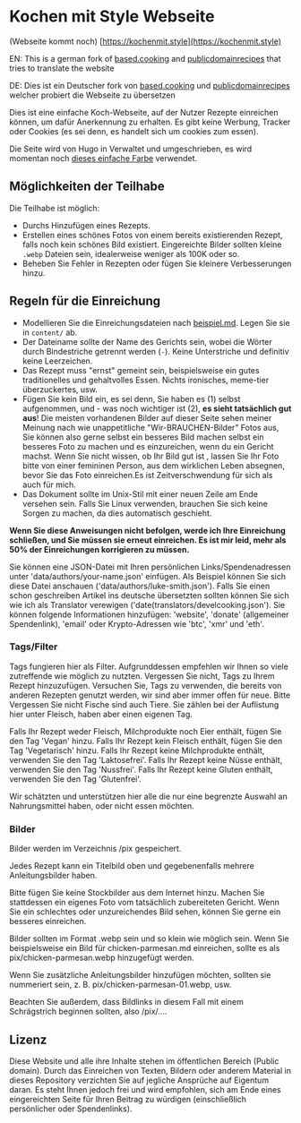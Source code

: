 # Kochen mit Style Webseite

(Webseite kommt noch)
[https://kochenmit.style](https://kochenmit.style)

EN: This is a german fork of [based.cooking](https://based.cooking/) and [publicdomainrecipes](https://publicdomainrecipes.com/) that tries to translate the website




DE: Dies ist ein Deutscher fork von [based.cooking](https://based.cooking/) und [publicdomainrecipes](https://publicdomainrecipes.com/) welcher probiert die Webseite zu übersetzen



Dies ist eine einfache Koch-Webseite, auf der Nutzer Rezepte einreichen können, um dafür Anerkennung zu erhalten.
Es gibt keine Werbung, Tracker oder Cookies (es sei denn, es handelt sich um cookies zum essen).

Die Seite wird von Hugo in Verwaltet und umgeschrieben, es wird momentan noch [dieses einfache Farbe](https://github.com/lukesmithxyz/lugov) verwendet.


## Möglichkeiten der Teilhabe
Die Teilhabe ist möglich:

- Durchs Hinzufügen eines Rezepts.
- Erstellen eines schönes Fotos von einem bereits existierenden Rezept, falls noch kein schönes Bild existiert. Eingereichte Bilder sollten kleine `.webp` Dateien sein, idealerweise weniger als 100K
    oder so.
- Beheben Sie Fehler in Rezepten oder fügen Sie kleinere Verbesserungen hinzu.

## Regeln für die Einreichung

- Modellieren Sie die Einreichungsdateien nach [beispiel.md](beispiel.md). Legen Sie sie in `content/` ab.
- Der Dateiname sollte der Name des Gerichts sein, wobei die Wörter durch Bindestriche getrennt werden
  (`-`). Keine Unterstriche und definitiv keine Leerzeichen.
- Das Rezept muss "ernst" gemeint sein, beispielsweise ein gutes traditionelles und gehaltvolles Essen. Nichts
  ironisches, meme-tier überzuckertes, usw.
- Fügen Sie kein Bild ein, es sei denn, Sie haben es (1) selbst aufgenommen, und - was noch wichtiger ist
  (2), **es sieht tatsächlich gut aus**! Die meisten vorhandenen Bilder auf dieser Seite sehen meiner Meinung nach
  wie unappetitliche "Wir-BRAUCHEN-Bilder" Fotos aus, Sie können also gerne selbst ein besseres Bild machen
  selbst ein besseres Foto zu machen und es einzureichen, wenn du ein Gericht machst. Wenn Sie nicht wissen, ob Ihr Bild gut ist
  , lassen Sie Ihr Foto bitte von einer femininen Person, aus dem wirklichen Leben absegnen, bevor
  Sie das Foto einreichen.Es ist Zeitverschwendung für sich als auch für mich.
- Das Dokument sollte im Unix-Stil mit einer neuen Zeile am Ende versehen sein.
 Falls Sie Linux verwenden, brauchen Sie sich keine Sorgen zu machen, da dies automatisch geschieht.

**Wenn Sie diese Anweisungen nicht befolgen, werde ich Ihre Einreichung schließen, und Sie müssen sie erneut einreichen. Es ist mir leid, mehr als 50% der Einreichungen korrigieren zu müssen.**

Sie können eine JSON-Datei mit Ihren persönlichen Links/Spendenadressen unter 'data/authors/your-name.json' einfügen. Als Beispiel können Sie sich diese Datei anschauen ('data/authors/luke-smith.json'). Falls Sie einen schon geschreiben Artikel ins deutsche übersetzten sollten können Sie sich wie ich als Translator verewigen ('date(translators/develcooking.json'). Sie können folgende Informationen hinzufügen: 'website', 'donate' (allgemeiner Spendenlink), 'email' oder Krypto-Adressen wie 'btc', 'xmr' und 'eth'.

### Tags/Filter

Tags fungieren hier als Filter. Aufgrunddessen empfehlen wir Ihnen so viele zutreffende wie möglich zu nutzten.
Vergessen Sie nicht, Tags zu Ihrem Rezept hinzuzufügen. Versuchen Sie, Tags zu verwenden, die bereits von anderen Rezepten genutzt werden, wir sind aber immer offen für neue.
Bitte Vergessen Sie nicht Fische sind auch Tiere. Sie zählen bei der Auflistung hier unter Fleisch, haben aber einen eigenen Tag.

Falls Ihr Rezept weder Fleisch, Milchprodukte noch Eier enthält, fügen Sie den Tag 'Vegan' hinzu.
Falls Ihr Rezept kein Fleisch enthält, fügen Sie den Tag 'Vegetarisch' hinzu.
Falls Ihr Rezept keine Milchprodukte enthält, verwenden Sie den Tag 'Laktosefrei'.
Falls Ihr Rezept keine Nüsse enthält, verwenden Sie den Tag 'Nussfrei'.
Falls Ihr Rezept keine Gluten enthält, verwenden Sie den Tag 'Glutenfrei'.

Wir schätzten und unterstützen hier alle die nur eine begrenzte Auswahl an Nahrungsmittel haben, oder nicht essen möchten.


### Bilder

Bilder werden im Verzeichnis /pix gespeichert.

Jedes Rezept kann ein Titelbild oben und gegebenenfalls mehrere Anleitungsbilder haben.

Bitte fügen Sie keine Stockbilder aus dem Internet hinzu. Machen Sie 
stattdessen ein eigenes Foto vom tatsächlich zubereiteten Gericht.
 Wenn Sie ein schlechtes oder unzureichendes Bild sehen, können Sie gerne ein besseres einreichen.

Bilder sollten im Format .webp sein und so klein wie möglich sein.
 Wenn Sie beispielsweise ein Bild für chicken-parmesan.md einreichen,
  sollte es als pix/chicken-parmesan.webp hinzugefügt werden.

Wenn Sie zusätzliche Anleitungsbilder hinzufügen möchten,
 sollten sie nummeriert sein, z. B. pix/chicken-parmesan-01.webp, usw.

Beachten Sie außerdem, dass Bildlinks in diesem Fall mit einem Schrägstrich beginnen sollten, also /pix/....

## Lizenz

Diese Website und alle ihre Inhalte stehen im öffentlichen Bereich (Public domain).
 Durch das Einreichen von Texten, Bildern oder anderem Material in dieses
 Repository verzichten Sie auf jegliche Ansprüche auf Eigentum daran. 
 Es steht Ihnen jedoch frei und wird empfohlen, sich am Ende eines 
 eingereichten Seite für Ihren Beitrag zu würdigen
 (einschließlich persönlicher oder Spendenlinks).
